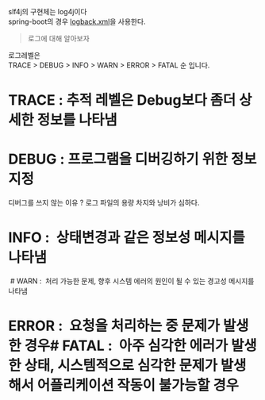 slf4j의 구현체는 log4j이다  
spring-boot의 경우 [logback.xml](https://goddaehee.tistory.com/206)을 사용한다.  


> 로그에 대해 알아보자  

로그레벨은  
TRACE > DEBUG > INFO > WARN > ERROR > FATAL 순 입니다.  

# TRACE : 추적 레벨은 Debug보다 좀더 상세한 정보를 나타냄  

# DEBUG : 프로그램을 디버깅하기 위한 정보 지정  

디버그를 쓰지 않는 이유 ? 로그 파일의 용량 차지와 낭비가 심하다.  

# INFO :  상태변경과 같은 정보성 메시지를 나타냄  

 # WARN :  처리 가능한 문제, 향후 시스템 에러의 원인이 될 수 있는 경고성 메시지를 나타냄   

# ERROR :  요청을 처리하는 중 문제가 발생한 경우# FATAL :  아주 심각한 에러가 발생한 상태, 시스템적으로 심각한 문제가 발생해서 어플리케이션 작동이 불가능할 경우  
